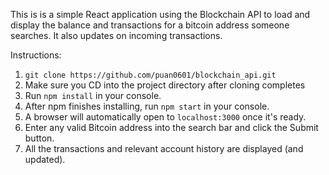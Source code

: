 This is is a simple React application using the Blockchain API to load and display the balance and transactions for a bitcoin address someone searches. It also updates on incoming transactions.

Instructions: 
1. `git clone https://github.com/puan0601/blockchain_api.git`
2. Make sure you CD into the project directory after cloning completes 
3. Run `npm install` in your console.
4. After npm finishes installing, run `npm start` in your console.
5. A browser will automatically open to `localhost:3000` once it's ready.
6. Enter any valid Bitcoin address into the search bar and click the Submit button.
7. All the transactions and relevant account history are displayed (and updated).